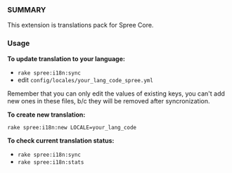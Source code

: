 ### SUMMARY


This extension is translations pack for Spree Core.

### Usage


**To update translation to your language:**

* `rake spree:i18n:sync`
* edit `config/locales/your_lang_code_spree.yml`

Remember that you can only edit the values of existing keys, you can't add new ones in these files, b/c they will be removed after syncronization.

**To create new translation:**

    rake spree:i18n:new LOCALE=your_lang_code

**To check current translation status:**

* `rake spree:i18n:sync`
* `rake spree:i18n:stats`

